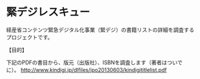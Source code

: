 緊デジレスキュー
==============

経産省コンテンツ緊急デジタル化事業（緊デジ）の書籍リストの詳細を調査するプロジェクトです。

【目的】

下記のPDFの書目から、版元（出版社）、ISBNを調査します（著者はついでに）。
http://www.kindigi.jp/dlfiles/jpo20130603/kindigititlelist.pdf
